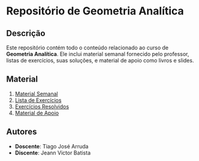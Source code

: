 # Repositório de Geometria Analítica
## Descrição

Este repositório contém todo o conteúdo relacionado ao curso de **Geometria Analítica**. Ele inclui material semanal fornecido pelo professor, listas de exercícios, suas soluções, e material de apoio como livros e slides.


## Material

1. [Material Semanal](https://github.com/Jeann-Victor/Geometria-Analitica/tree/1c8a73f3881986a3de6514fa96c482aaf168555/GEOMETRIA%20ANALITICA/Textos%20de%20Apoio%20Semanal%20G.A)
2. [Lista de Exercícios](https://github.com/Jeann-Victor/Geometria-Analitica/tree/main/GEOMETRIA%20ANALITICA/Listas%20G.A)
3. [Exercícios Resolvidos](https://github.com/Jeann-Victor/Geometria-Analitica/tree/main/GEOMETRIA%20ANALITICA/Listas%20Enviadas)
4. [Material de Apoio](https://github.com/Jeann-Victor/Geometria-Analitica/tree/main/GEOMETRIA%20ANALITICA/Material%20de%20Apoio)

## Autores

- **Doscente**: Tiago José Arruda
- **Discente**: Jeann Victor Batista




